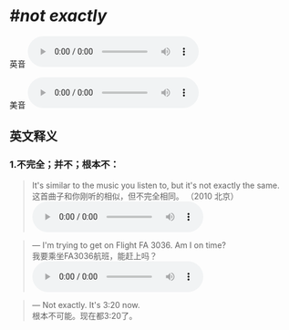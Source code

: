 # ***\#not exactly*** 
英音
<audio src="./media/not exactly1.aac" controls="controls"></audio>

美音
<audio src="./media/not exactly2.aac" controls="controls"></audio>



  

英文释义
---
### 1.**不完全；并不；根本不：**  

 > It's similar to the music you listen to, but it's not exactly the same.  
 > 这首曲子和你刚听的相似，但不完全相同。  （2010 北京）  
<audio src="./media/exactly-4.aac" controls="controls"></audio>

 > — I'm trying to get on Flight FA 3036. Am I on time?  
 > 我要乘坐FA3036航班，能赶上吗？    
<audio src="./media/exactly-5.aac" controls="controls"></audio>

 > — Not exactly. It's 3:20 now.  
 > 根本不可能。现在都3:20了。    



